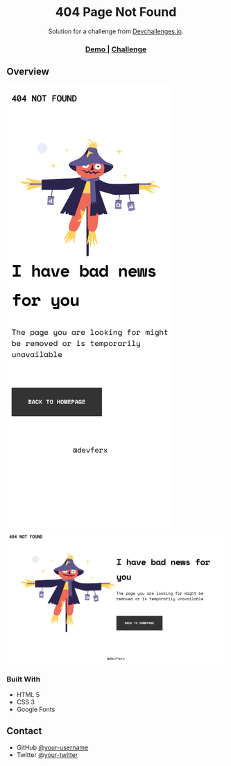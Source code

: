 <!-- Please update value in the {}  -->

<h1 align="center">404 Page Not Found</h1>

<div align="center">
   Solution for a challenge from  <a href="http://devchallenges.io" target="_blank">Devchallenges.io</a>.
</div>

<div align="center">
  <h3>
    <a href="https://{your-demo-link.your-domain}">
      Demo
    </a>
    <span> | </span>
    <a href="https://devchallenges.io/challenges/wBunSb7FPrIepJZAg0sY">
      Challenge
    </a>
  </h3>
</div>

## Overview

![mobile](./assets/screenshots/mobile.png)
![desktop](./assets/screenshots/desktop.png)

### Built With

- HTML 5
- CSS 3
- Google Fonts

## Contact

- GitHub [@your-username](https://github.com/devferx)
- Twitter [@your-twitter](https://twitter.com/devferx)
